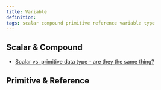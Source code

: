 ```yaml
---
title: Variable
definition: 
tags: scalar compound primitive reference variable type
---
```


## Scalar & Compound
- [Scalar vs. primitive data type - are they the same thing?](https://stackoverflow.com/a/6628566/3731530)

## Primitive & Reference
